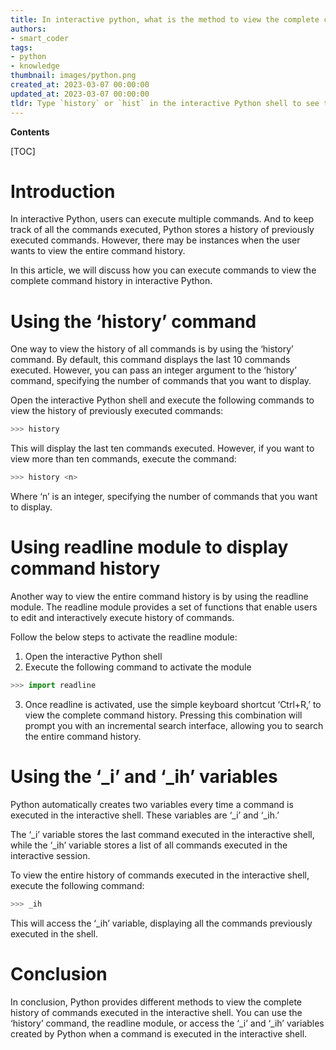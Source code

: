 ```yaml
---
title: In interactive python, what is the method to view the complete command history?
authors:
- smart_coder
tags:
- python
- knowledge
thumbnail: images/python.png
created_at: 2023-03-07 00:00:00
updated_at: 2023-03-07 00:00:00
tldr: Type `history` or `hist` in the interactive Python shell to see the entire command history.
---
```


**Contents**

[TOC]

# Introduction

In interactive Python, users can execute multiple commands. And to keep track of all the commands executed, Python stores a history of previously executed commands. However, there may be instances when the user wants to view the entire command history. 

In this article, we will discuss how you can execute commands to view the complete command history in interactive Python.

# Using the ‘history’ command

One way to view the history of all commands is by using the ‘history’ command. By default, this command displays the last 10 commands executed. However, you can pass an integer argument to the ‘history’ command, specifying the number of commands that you want to display.

Open the interactive Python shell and execute the following commands to view the history of previously executed commands:

```sh
>>> history
```

This will display the last ten commands executed. However, if you want to view more than ten commands, execute the command:

```sh
>>> history <n>
```

Where ‘n’ is an integer, specifying the number of commands that you want to display.


# Using readline module to display command history

Another way to view the entire command history is by using the readline module. The readline module provides a set of functions that enable users to edit and interactively execute history of commands. 

Follow the below steps to activate the readline module:

1. Open the interactive Python shell
2. Execute the following command to activate the module
```python
>>> import readline
```
3. Once readline is activated, use the simple keyboard shortcut ‘Ctrl+R,’ to view the complete command history. Pressing this combination will prompt you with an incremental search interface, allowing you to search the entire command history.

# Using the ‘_i’ and ‘_ih’ variables

Python automatically creates two variables every time a command is executed in the interactive shell. These variables are ‘_i’ and ‘_ih.’ 

The ‘_i’ variable stores the last command executed in the interactive shell, while the ‘_ih’ variable stores a list of all commands executed in the interactive session.

To view the entire history of commands executed in the interactive shell, execute the following command:

```sh 
>>> _ih 
```

This will access the ‘_ih’ variable, displaying all the commands previously executed in the shell.

# Conclusion

In conclusion, Python provides different methods to view the complete history of commands executed in the interactive shell. You can use the ‘history’ command, the readline module, or access the ‘_i’ and ‘_ih’ variables created by Python when a command is executed in the interactive shell.
